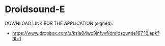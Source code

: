 Droidsound-E 
============

DOWNLOAD LINK FOR THE APPLICATION (signed):

* https://www.dropbox.com/s/kzia04wc3jnfvvf/droidsounde167_10.apk?dl=1
